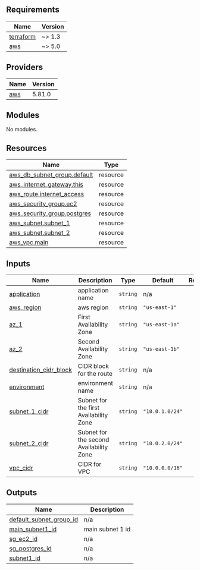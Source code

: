 <!-- BEGINNING OF PRE-COMMIT-TERRAFORM DOCS HOOK -->
## Requirements

| Name | Version |
|------|---------|
| <a name="requirement_terraform"></a> [terraform](#requirement\_terraform) | ~> 1.3 |
| <a name="requirement_aws"></a> [aws](#requirement\_aws) | ~> 5.0 |

## Providers

| Name | Version |
|------|---------|
| <a name="provider_aws"></a> [aws](#provider\_aws) | 5.81.0 |

## Modules

No modules.

## Resources

| Name | Type |
|------|------|
| [aws_db_subnet_group.default](https://registry.terraform.io/providers/hashicorp/aws/latest/docs/resources/db_subnet_group) | resource |
| [aws_internet_gateway.this](https://registry.terraform.io/providers/hashicorp/aws/latest/docs/resources/internet_gateway) | resource |
| [aws_route.internet_access](https://registry.terraform.io/providers/hashicorp/aws/latest/docs/resources/route) | resource |
| [aws_security_group.ec2](https://registry.terraform.io/providers/hashicorp/aws/latest/docs/resources/security_group) | resource |
| [aws_security_group.postgres](https://registry.terraform.io/providers/hashicorp/aws/latest/docs/resources/security_group) | resource |
| [aws_subnet.subnet_1](https://registry.terraform.io/providers/hashicorp/aws/latest/docs/resources/subnet) | resource |
| [aws_subnet.subnet_2](https://registry.terraform.io/providers/hashicorp/aws/latest/docs/resources/subnet) | resource |
| [aws_vpc.main](https://registry.terraform.io/providers/hashicorp/aws/latest/docs/resources/vpc) | resource |

## Inputs

| Name | Description | Type | Default | Required |
|------|-------------|------|---------|:--------:|
| <a name="input_application"></a> [application](#input\_application) | application name | `string` | n/a | yes |
| <a name="input_aws_region"></a> [aws\_region](#input\_aws\_region) | aws region | `string` | `"us-east-1"` | no |
| <a name="input_az_1"></a> [az\_1](#input\_az\_1) | First Availability Zone | `string` | `"us-east-1a"` | no |
| <a name="input_az_2"></a> [az\_2](#input\_az\_2) | Second Availability Zone | `string` | `"us-east-1b"` | no |
| <a name="input_destination_cidr_block"></a> [destination\_cidr\_block](#input\_destination\_cidr\_block) | CIDR block for the route | `string` | n/a | yes |
| <a name="input_environment"></a> [environment](#input\_environment) | environment name | `string` | n/a | yes |
| <a name="input_subnet_1_cidr"></a> [subnet\_1\_cidr](#input\_subnet\_1\_cidr) | Subnet for the first Availability Zone | `string` | `"10.0.1.0/24"` | no |
| <a name="input_subnet_2_cidr"></a> [subnet\_2\_cidr](#input\_subnet\_2\_cidr) | Subnet for the second Availability Zone | `string` | `"10.0.2.0/24"` | no |
| <a name="input_vpc_cidr"></a> [vpc\_cidr](#input\_vpc\_cidr) | CIDR for VPC | `string` | `"10.0.0.0/16"` | no |

## Outputs

| Name | Description |
|------|-------------|
| <a name="output_default_subnet_group_id"></a> [default\_subnet\_group\_id](#output\_default\_subnet\_group\_id) | n/a |
| <a name="output_main_subnet1_id"></a> [main\_subnet1\_id](#output\_main\_subnet1\_id) | main subnet 1 id |
| <a name="output_sg_ec2_id"></a> [sg\_ec2\_id](#output\_sg\_ec2\_id) | n/a |
| <a name="output_sg_postgres_id"></a> [sg\_postgres\_id](#output\_sg\_postgres\_id) | n/a |
| <a name="output_subnet1_id"></a> [subnet1\_id](#output\_subnet1\_id) | n/a |
<!-- END OF PRE-COMMIT-TERRAFORM DOCS HOOK -->
